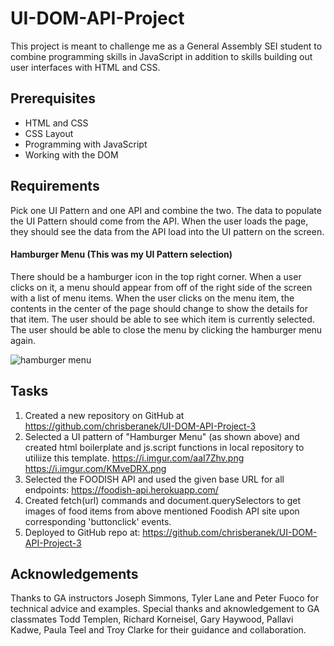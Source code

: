 # UI-DOM-API-Project

This project is meant to challenge me as a General Assembly SEI student to combine programming skills in JavaScript in addition to skills building out user interfaces with HTML and CSS.

## Prerequisites

- HTML and CSS
- CSS Layout
- Programming with JavaScript
- Working with the DOM

## Requirements

Pick one UI Pattern and one API and combine the two. The
data to populate the UI Pattern should come from the API. When the user loads
the page, they should see the data from the API load into the UI pattern on the
screen.

#### Hamburger Menu (This was my UI Pattern selection)

There should be a hamburger icon in the top right corner. When a user clicks on
it, a menu should appear from off of the right side of the screen with a list of
menu items. When the user clicks on the menu item, the contents in the center of
the page should change to show the details for that item. The user should be
able to see which item is currently selected. The user should be able to close
the menu by clicking the hamburger menu again.

![hamburger menu](https://media.git.generalassemb.ly/user/8618/files/3422a180-fa60-11e9-9618-1feef7e6af49)

## Tasks

1. Created a new repository on GitHub at https://github.com/chrisberanek/UI-DOM-API-Project-3
1. Selected a UI pattern of "Hamburger Menu" (as shown above) and created html boilerplate and js.script functions in local repository to utiliize this template. <Reference url:>https://i.imgur.com/aaI7Zhv.png https://i.imgur.com/KMveDRX.png
1. Selected the FOODISH API and used the given base URL for all endpoints: https://foodish-api.herokuapp.com/
1. Created fetch(url) commands and document.querySelectors to get images of food items from above mentioned Foodish API site upon corresponding 'buttonclick' events.
1. Deployed to GitHub repo at: https://github.com/chrisberanek/UI-DOM-API-Project-3

## Acknowledgements

Thanks to GA instructors Joseph Simmons, Tyler Lane and Peter Fuoco for technical advice and examples. Special thanks and aknowledgement to GA classmates Todd Templen, Richard Korneisel, Gary Haywood, Pallavi Kadwe, Paula Teel and Troy Clarke for their guidance and collaboration.












